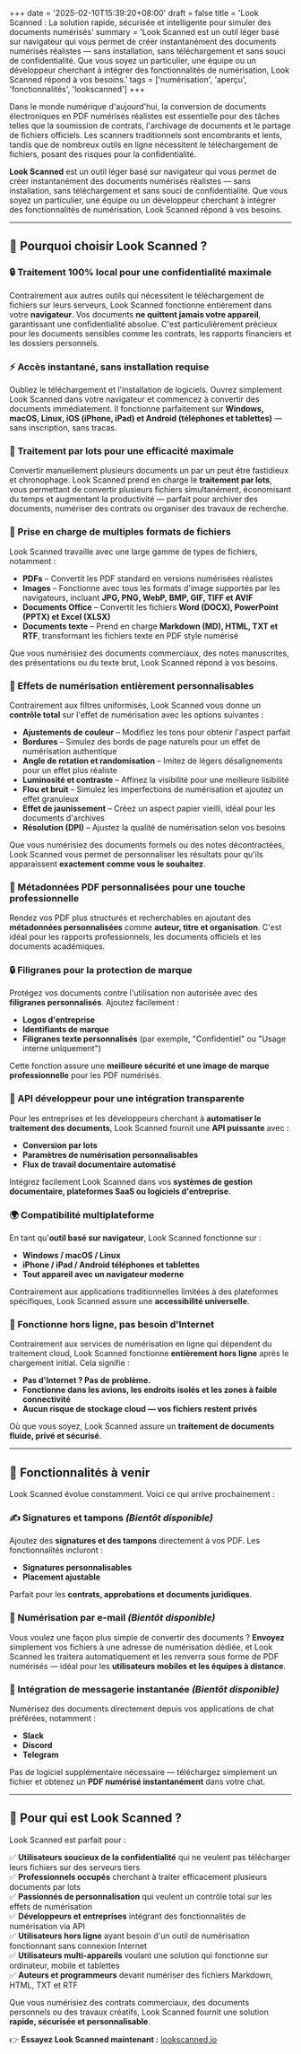 +++
date = '2025-02-10T15:39:20+08:00'
draft = false
title = 'Look Scanned : La solution rapide, sécurisée et intelligente pour simuler des documents numérisés'
summary = 'Look Scanned est un outil léger basé sur navigateur qui vous permet de créer instantanément des documents numérisés réalistes — sans installation, sans téléchargement et sans souci de confidentialité. Que vous soyez un particulier, une équipe ou un développeur cherchant à intégrer des fonctionnalités de numérisation, Look Scanned répond à vos besoins.'
tags = ['numérisation', 'aperçu', 'fonctionnalités', 'lookscanned']
+++

Dans le monde numérique d'aujourd'hui, la conversion de documents électroniques en PDF numérisés réalistes est essentielle pour des tâches telles que la soumission de contrats, l'archivage de documents et le partage de fichiers officiels. Les scanners traditionnels sont encombrants et lents, tandis que de nombreux outils en ligne nécessitent le téléchargement de fichiers, posant des risques pour la confidentialité.

**Look Scanned** est un outil léger basé sur navigateur qui vous permet de créer instantanément des documents numérisés réalistes — sans installation, sans téléchargement et sans souci de confidentialité. Que vous soyez un particulier, une équipe ou un développeur cherchant à intégrer des fonctionnalités de numérisation, Look Scanned répond à vos besoins.

---

## 🚀 Pourquoi choisir Look Scanned ?

### 🔒 Traitement 100% local pour une confidentialité maximale
Contrairement aux autres outils qui nécessitent le téléchargement de fichiers sur leurs serveurs, Look Scanned fonctionne entièrement dans votre **navigateur**. Vos documents **ne quittent jamais votre appareil**, garantissant une confidentialité absolue. C'est particulièrement précieux pour les documents sensibles comme les contrats, les rapports financiers et les dossiers personnels.

### ⚡ Accès instantané, sans installation requise
Oubliez le téléchargement et l'installation de logiciels. Ouvrez simplement Look Scanned dans votre navigateur et commencez à convertir des documents immédiatement. Il fonctionne parfaitement sur **Windows, macOS, Linux, iOS (iPhone, iPad) et Android (téléphones et tablettes)** — sans inscription, sans tracas.

### 📂 Traitement par lots pour une efficacité maximale
Convertir manuellement plusieurs documents un par un peut être fastidieux et chronophage. Look Scanned prend en charge le **traitement par lots**, vous permettant de convertir plusieurs fichiers simultanément, économisant du temps et augmentant la productivité — parfait pour archiver des documents, numériser des contrats ou organiser des travaux de recherche.

### 📄 Prise en charge de multiples formats de fichiers
Look Scanned travaille avec une large gamme de types de fichiers, notamment :
- **PDFs** – Convertit les PDF standard en versions numérisées réalistes
- **Images** – Fonctionne avec tous les formats d'image supportés par les navigateurs, incluant **JPG, PNG, WebP, BMP, GIF, TIFF et AVIF**
- **Documents Office** – Convertit les fichiers **Word (DOCX), PowerPoint (PPTX) et Excel (XLSX)**
- **Documents texte** – Prend en charge **Markdown (MD), HTML, TXT et RTF**, transformant les fichiers texte en PDF style numérisé

Que vous numérisiez des documents commerciaux, des notes manuscrites, des présentations ou du texte brut, Look Scanned répond à vos besoins.

### 🎨 Effets de numérisation entièrement personnalisables
Contrairement aux filtres uniformisés, Look Scanned vous donne un **contrôle total** sur l'effet de numérisation avec les options suivantes :
- **Ajustements de couleur** – Modifiez les tons pour obtenir l'aspect parfait
- **Bordures** – Simulez des bords de page naturels pour un effet de numérisation authentique
- **Angle de rotation et randomisation** – Imitez de légers désalignements pour un effet plus réaliste
- **Luminosité et contraste** – Affinez la visibilité pour une meilleure lisibilité
- **Flou et bruit** – Simulez les imperfections de numérisation et ajoutez un effet granuleux
- **Effet de jaunissement** – Créez un aspect papier vieilli, idéal pour les documents d'archives
- **Résolution (DPI)** – Ajustez la qualité de numérisation selon vos besoins

Que vous numérisiez des documents formels ou des notes décontractées, Look Scanned vous permet de personnaliser les résultats pour qu'ils apparaissent **exactement comme vous le souhaitez**.

### 📝 Métadonnées PDF personnalisées pour une touche professionnelle
Rendez vos PDF plus structurés et recherchables en ajoutant des **métadonnées personnalisées** comme **auteur, titre et organisation**. C'est idéal pour les rapports professionnels, les documents officiels et les documents académiques.

### 🔒 Filigranes pour la protection de marque
Protégez vos documents contre l'utilisation non autorisée avec des **filigranes personnalisés**. Ajoutez facilement :
- **Logos d'entreprise**
- **Identifiants de marque**
- **Filigranes texte personnalisés** (par exemple, "Confidentiel" ou "Usage interne uniquement")

Cette fonction assure une **meilleure sécurité et une image de marque professionnelle** pour les PDF numérisés.

### 🔗 API développeur pour une intégration transparente
Pour les entreprises et les développeurs cherchant à **automatiser le traitement des documents**, Look Scanned fournit une **API puissante** avec :
- **Conversion par lots**
- **Paramètres de numérisation personnalisables**
- **Flux de travail documentaire automatisé**

Intégrez facilement Look Scanned dans vos **systèmes de gestion documentaire, plateformes SaaS ou logiciels d'entreprise**.

### 🌍 Compatibilité multiplateforme
En tant qu'**outil basé sur navigateur**, Look Scanned fonctionne sur :
- **Windows / macOS / Linux**
- **iPhone / iPad / Android téléphones et tablettes**
- **Tout appareil avec un navigateur moderne**

Contrairement aux applications traditionnelles limitées à des plateformes spécifiques, Look Scanned assure une **accessibilité universelle**.

### 🚀 Fonctionne hors ligne, pas besoin d'Internet
Contrairement aux services de numérisation en ligne qui dépendent du traitement cloud, Look Scanned fonctionne **entièrement hors ligne** après le chargement initial. Cela signifie :
- **Pas d'Internet ? Pas de problème.**
- **Fonctionne dans les avions, les endroits isolés et les zones à faible connectivité**
- **Aucun risque de stockage cloud — vos fichiers restent privés**

Où que vous soyez, Look Scanned assure un **traitement de documents fluide, privé et sécurisé**.

---

## 📢 Fonctionnalités à venir

Look Scanned évolue constamment. Voici ce qui arrive prochainement :

### ✍ Signatures et tampons *(Bientôt disponible)*
Ajoutez des **signatures et des tampons** directement à vos PDF. Les fonctionnalités incluront :
- **Signatures personnalisables**
- **Placement ajustable**

Parfait pour les **contrats, approbations et documents juridiques**.

### 📧 Numérisation par e-mail *(Bientôt disponible)*
Vous voulez une façon plus simple de convertir des documents ? **Envoyez** simplement vos fichiers à une adresse de numérisation dédiée, et Look Scanned les traitera automatiquement et les renverra sous forme de PDF numérisés — idéal pour les **utilisateurs mobiles et les équipes à distance**.

### 💬 Intégration de messagerie instantanée *(Bientôt disponible)*
Numérisez des documents directement depuis vos applications de chat préférées, notamment :
- **Slack**
- **Discord**
- **Telegram**

Pas de logiciel supplémentaire nécessaire — téléchargez simplement un fichier et obtenez un **PDF numérisé instantanément** dans votre chat.

---

## 🎯 Pour qui est Look Scanned ?
Look Scanned est parfait pour :

✅ **Utilisateurs soucieux de la confidentialité** qui ne veulent pas télécharger leurs fichiers sur des serveurs tiers  
✅ **Professionnels occupés** cherchant à traiter efficacement plusieurs documents par lots  
✅ **Passionnés de personnalisation** qui veulent un contrôle total sur les effets de numérisation  
✅ **Développeurs et entreprises** intégrant des fonctionnalités de numérisation via API  
✅ **Utilisateurs hors ligne** ayant besoin d'un outil de numérisation fonctionnant sans connexion Internet  
✅ **Utilisateurs multi-appareils** voulant une solution qui fonctionne sur ordinateur, mobile et tablettes  
✅ **Auteurs et programmeurs** devant numériser des fichiers Markdown, HTML, TXT et RTF  

Que vous numérisiez des contrats commerciaux, des documents personnels ou des travaux créatifs, Look Scanned fournit une solution **rapide, sécurisée et personnalisable**.

👉 **Essayez Look Scanned maintenant :** [lookscanned.io](https://lookscanned.io) 